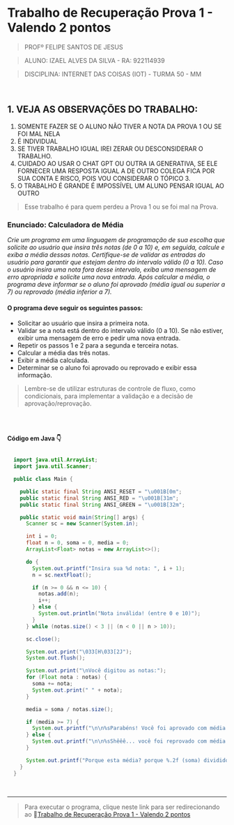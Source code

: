 # Trabalho de Recuperação Prova 1 - Valendo 2 pontos

>PROFº FELIPE SANTOS DE JESUS

>ALUNO: IZAEL ALVES DA SILVA - RA: 922114939

>DISCIPLINA: INTERNET DAS COISAS (IOT) - TURMA 50 - MM

<br>

## 1. VEJA AS OBSERVAÇÕES DO TRABALHO: 

1. SOMENTE FAZER SE O ALUNO NÃO TIVER A NOTA DA PROVA 1 OU SE FOI MAL NELA
2. É INDIVIDUAL
3. SE TIVER TRABALHO IGUAL IREI ZERAR OU DESCONSIDERAR O TRABALHO.
4. CUIDADO AO USAR O CHAT GPT OU OUTRA IA GENERATIVA, SE ELE FORNECER UMA RESPOSTA IGUAL  A DE OUTRO COLEGA FICA POR SUA CONTA E RISCO, POIS VOU CONSIDERAR O TÓPICO 3.
5. O TRABALHO É GRANDE É IMPOSSÍVEL UM ALUNO PENSAR IGUAL AO OUTRO

> Esse trabalho é para quem perdeu a Prova 1 ou se foi mal na Prova.

### Enunciado: Calculadora de Média

*Crie um programa em uma linguagem de programação de sua escolha que solicite ao usuário que insira três notas (de 0 a 10) e, em seguida, calcule e exiba a média dessas notas. Certifique-se de validar as entradas do usuário para garantir que estejam dentro do intervalo válido (0 a 10). Caso o usuário insira uma nota fora desse intervalo, exiba uma mensagem de erro apropriada e solicite uma nova entrada. Após calcular a média, o programa deve informar se o aluno foi aprovado (média igual ou superior a 7) ou reprovado (média inferior a 7).*

#### O programa deve seguir os seguintes passos:

* Solicitar ao usuário que insira a primeira nota.
* Validar se a nota está dentro do intervalo válido (0 a 10). Se não estiver, exibir uma mensagem de erro e pedir uma nova entrada.
* Repetir os passos 1 e 2 para a segunda e terceira notas.
* Calcular a média das três notas.
* Exibir a média calculada.
* Determinar se o aluno foi aprovado ou reprovado e exibir essa informação.

> Lembre-se de utilizar estruturas de controle de fluxo, como condicionais, para implementar a validação e a decisão de aprovação/reprovação.

<br/>

<br/>

**Código em Java 👇**
```java

  import java.util.ArrayList;
  import java.util.Scanner;

  public class Main {

    public static final String ANSI_RESET = "\u001B[0m";
    public static final String ANSI_RED = "\u001B[31m";
    public static final String ANSI_GREEN = "\u001B[32m";

    public static void main(String[] args) {
      Scanner sc = new Scanner(System.in);

      int i = 0;
      float n = 0, soma = 0, media = 0;
      ArrayList<Float> notas = new ArrayList<>();

      do {
        System.out.printf("Insira sua %d nota: ", i + 1);
        n = sc.nextFloat();

        if (n >= 0 && n <= 10) {
          notas.add(n);
          i++;
        } else {
          System.out.println("Nota inválida! (entre 0 e 10)");
        }
      } while (notas.size() < 3 || (n < 0 || n > 10));

      sc.close();

      System.out.print("\033[H\033[2J");
      System.out.flush();

      System.out.print("\nVocê digitou as notas:");
      for (Float nota : notas) {
        soma += nota;
        System.out.print(" " + nota);
      }

      media = soma / notas.size();

      if (media >= 7) {
        System.out.printf("\n\n%sParabéns! Você foi aprovado com média %.2f%s\n\n", ANSI_GREEN, media, ANSI_RESET);
      } else {
        System.out.printf("\n\n%sShêêê... você foi reprovado com média %.2f%s\n\n", ANSI_RED, media, ANSI_RESET);
      }

      System.out.printf("Porque esta média? porque %.2f (soma) dividido por %d (quantidade) é %.2f\n\n", soma, notas.size(), media);
    }
  }                     

```

<br>
<hr>

> Para executar o programa, clique neste link para ser redirecionando ao 🔗[Trabalho de Recuperação Prova 1 - Valendo 2 pontos](https://replit.com/@IZAELALVES/trabalhoRecuperacaoProva01Valendo2Pontos#Main.java)